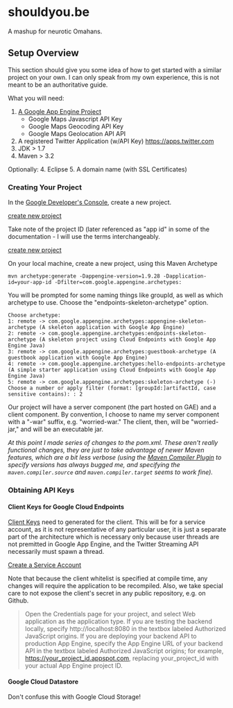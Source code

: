 # shouldyou.be
A mashup for neurotic Omahans.

## Setup Overview 
This section should give you some idea of how to get started with a similar project on your own.  I can only speak from my own experience, this is not meant to be an authoritative guide.

What you will need:
1. [A Google App Engine Project](https://console.developers.google.com)
    - Google Maps Javascript API Key
    - Google Maps Geocoding API Key
    - Google Maps Geolocation API API 
1. A registered Twitter Application (w/API Key) https://apps.twitter.com
1. JDK > 1.7
1. Maven > 3.2

Optionally:
4. Eclipse
5. A domain name (with SSL Certificates)

### Creating Your Project
In the [Google Developer's Console](https://console.developers.google.com), create a new project.

[create new project](docs/images/01)


Take note of the project ID (later referenced as "app id" in some of the documentation - I will use the terms interchangeably.


[create new project](docs/images/02)

On your local machine, create a new project, using this Maven Archetype

```
mvn archetype:generate -Dappengine-version=1.9.28 -Dapplication-id=your-app-id -Dfilter=com.google.appengine.archetypes:
```

You will be prompted for some naming things like groupId, as well as which archetype to use. Choose the "endpoints-skeleton-archetype" option.
```
Choose archetype:
1: remote -> com.google.appengine.archetypes:appengine-skeleton-archetype (A skeleton application with Google App Engine)
2: remote -> com.google.appengine.archetypes:endpoints-skeleton-archetype (A skeleton project using Cloud Endpoints with Google App Engine Java)
3: remote -> com.google.appengine.archetypes:guestbook-archetype (A guestbook application with Google App Engine)
4: remote -> com.google.appengine.archetypes:hello-endpoints-archetype (A simple starter application using Cloud Endpoints with Google App Engine Java)
5: remote -> com.google.appengine.archetypes:skeleton-archetype (-)
Choose a number or apply filter (format: [groupId:]artifactId, case sensitive contains): : 2
```

Our project will have a server component (the part hosted on GAE) and a client component.  By convention, I choose to name my server component with a "-war" suffix, e.g. "worried-war."  The client, then, will be "worried-jar," and will be an executable jar.

*At this point I made series of changes to the pom.xml.   These aren't really functional changes, they are just to take advantage of newer Maven features, which are a bit less verbose (using the [Maven Compiler Plugin](https://maven.apache.org/plugins/maven-compiler-plugin/examples/set-compiler-source-and-target.html) to specify versions has always bugged me, and specifying the `maven.compiler.source` and `maven.compiler.target` seems to work fine).*

### Obtaining API Keys
#### Client Keys for Google Cloud Endpoints
[Client Keys](https://cloud.google.com/appengine/docs/java/endpoints/auth) need to generated for the client.  This will be for a service account, as it is not representative of any particular user, it is just a separate part of the architecture which is necessary only because user threads are not premitted in Google App Engine, and the Twitter Streaming API necessarily must spawn a thread.

[Create a Service Account](11)

Note that because the client whitelist is specified at compile time, any changes will require the application to be recompiled.  Also, we take special care to not expose the client's secret in any public repository, e.g. on Github.



>Open the Credentials page for your project, and select Web application as the application type.
>If you are testing the backend locally, specify http://localhost:8080 in the textbox labeled Authorized JavaScript origins. If you are deploying your backend API to production App Engine, specify the App Engine URL of your backend API in the textbox labeled Authorized JavaScript origins; for example, https://your_project_id.appspot.com, replacing your_project_id with your actual App Engine project ID.



#### Google Cloud Datastore
Don't confuse this with Google Cloud Storage!


